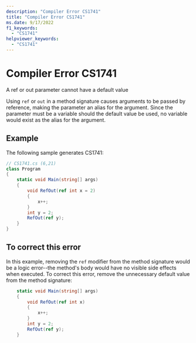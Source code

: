 ```yaml
---
description: "Compiler Error CS1741"
title: "Compiler Error CS1741"
ms.date: 9/17/2022
f1_keywords:
  - "CS1741"
helpviewer_keywords:
  - "CS1741"
---
```

# Compiler Error CS1741

A ref or out parameter cannot have a default value

Using `ref` or `out` in a method signature causes arguments to be passed by reference, making the parameter an alias for the argument.  Since the parameter must be a variable should the default value be used, no variable would exist as the alias for the argument.

## Example

 The following sample generates CS1741:

```csharp
// CS1741.cs (6,21)
class Program
{
    static void Main(string[] args)
    {
        void RefOut(ref int x = 2)
        {
            x++;
        }
        int y = 2;
        RefOut(ref y);
    }
}

```

## To correct this error

In this example, removing the `ref` modifier from the method signature would be a logic error--the method's body would have no visible side effects when executed.  To correct this error, remove the unnecessary default value from the method signature:

```csharp
    static void Main(string[] args)
    {
        void RefOut(ref int x)
        {
            x++;
        }
        int y = 2;
        RefOut(ref y);
    }
```
